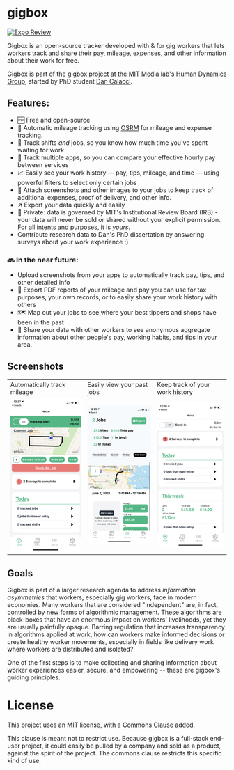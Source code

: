 # gigbox

[![Expo Review](https://github.com/dcalacci/gigbox/actions/workflows/build-expo.yml/badge.svg)](https://github.com/dcalacci/gigbox/actions/workflows/build-expo.yml)

Gigbox is an open-source tracker developed with & for gig workers that lets workers track and share their pay,
mileage, expenses, and other information about their work for free. 

Gigbox is part of the [gigbox project at the MIT Media lab's Human Dynamics Group](https://gigbox.media.mit.edu/), started
by PhD student [Dan Calacci](https://twitter.com/dcalacci). 

## Features:

- 🆓 Free and open-source
- 📍 Automatic mileage tracking using [OSRM](http://project-osrm.org/) for mileage and expense tracking.
- 🚗 Track shifts _and_ jobs, so you know how much time you've spent waiting for work
- 📲 Track multiple apps, so you can compare your effective hourly pay between services
- 📈 Easily see your work history — pay, tips, mileage, and time — using powerful filters to select only certain jobs
- 📸 Attach screenshots and other images to your jobs to keep track of additional expenses, proof of delivery, and other info.
- ↗️ Export your data quickly and easily
- 🔐 Private: data is governed by MIT's Institutional Review Board (IRB) - your data will never be sold or shared without your explicit permission. For all intents and purposes, it is _yours._
- Contribute research data to Dan's PhD dissertation by answering surveys about your work experience :)

### 🔜 In the near future:
- Upload screenshots from your apps to automatically track pay, tips, and other detailed info
- 🧾 Export PDF reports of your mileage and pay you can use for tax purposes, your own records, or to easily share your work history with others
- 🗺 Map out your jobs to see where your best tippers and shops have been in the past
- 👷 Share your data with other workers to see anonymous aggregate information about other people's pay, working habits, and tips in your area.

## Screenshots
<table>
  <tr>
    <td>Automatically track mileage </td>
     <td>Easily view your past jobs</td>
     <td>Keep track of your work history</td>
  </tr>
  <tr>
    <td><img src="screenshots/job-tracking.PNG" width=200></td>
    <td><img src="screenshots/jobs-list.PNG" width=200></td>
    <td><img src="screenshots/home-some-data.PNG" width=200></td>
  </tr>
 </table>
 
 ## Goals
 
Gigbox is part of a larger research agenda to address _information asymmetries_ that workers, especially gig workers, face in modern economies. Many workers that are considered "independent" are, in fact, controlled by new forms of algorithmic management. These algorithms are black-boxes that have an enormous impact on workers' livelihoods, yet they are usually painfully opaque. Barring regulation that increases transparency in algorithms applied at work, how can workers make informed decisions or create healthy worker movements, especially in fields like delivery work where workers are distributed and isolated?

One of the first steps is to make collecting and sharing information about worker experiences easier, secure, and empowering -- these are gigbox's guiding principles.

# License

This project uses an MIT license, with a [Commons Clause](https://commonsclause.com/) added. 

This clause is meant not to restrict use. Because gigbox is a full-stack end-user project, it could easily be pulled by a company and sold as a product, against the spirit of the project. The commons clause restricts this specific kind of use.
